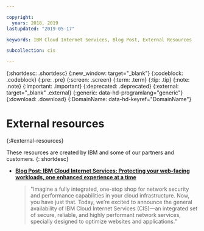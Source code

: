 ```yaml
---

copyright:
  years: 2018, 2019
lastupdated: "2019-05-17"

keywords: IBM Cloud Internet Services, Blog Post, External Resources

subcollection: cis

---
```


{:shortdesc: .shortdesc}
{:new_window: target="_blank"}
{:codeblock: .codeblock}
{:pre: .pre}
{:screen: .screen}
{:term: .term}
{:tip: .tip}
{:note: .note}
{:important: .important}
{:deprecated: .deprecated}
{:external: target="_blank" .external}
{:generic: data-hd-programlang="generic"}
{:download: .download}
{:DomainName: data-hd-keyref="DomainName"}

# External resources
{:#external-resources}

These resources are created by IBM and some of our partners and customers.
{: shortdesc}

* [**Blog Post: IBM Cloud Internet Services: Protecting your web-facing workloads, one enhanced experience at a time**](https://www.ibm.com/cloud/blog/announcements/ibm-cloud-internet-services-ga)

   >"Imagine a fully integrated, one-stop shop for network security and performance capabilities in your cloud infrastructure. Now, you have just that. Today, we’re excited to announce the general availability of IBM Cloud Internet Services (CIS)—an integrated set of secure, reliable, and highly performant network services, specially designed to optimize websites and applications."
